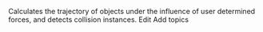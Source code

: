 Calculates the trajectory of objects under the influence of user determined forces, and detects collision instances. Edit
Add topics

